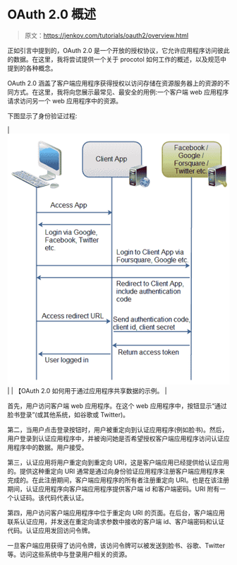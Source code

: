 # OAuth 2.0 概述

> 原文：<https://jenkov.com/tutorials/oauth2/overview.html>

正如引言中提到的，OAuth 2.0 是一个开放的授权协议，它允许应用程序访问彼此的数据。在这里，我将尝试提供一个关于 procotol 如何工作的概述，以及规范中提到的各种概念。

OAuth 2.0 涵盖了客户端应用程序获得授权以访问存储在资源服务器上的资源的不同方式。在这里，我将向您展示最常见、最安全的用例:一个客户端 web 应用程序请求访问另一个 web 应用程序中的资源。

下图显示了身份验证过程:

| ![Example of how OAuth 2.0 is used to share data via applications.](img/53c70b91076ee030c5529cf605f0ba5d.png) |
| 【OAuth 2.0 如何用于通过应用程序共享数据的示例。 |

首先，用户访问客户端 web 应用程序。在这个 web 应用程序中，按钮显示“通过脸书登录”(或其他系统，如谷歌或 Twitter)。

第二，当用户点击登录按钮时，用户被重定向到认证应用程序(例如脸书)。然后，用户登录到认证应用程序中，并被询问她是否希望授权客户端应用程序访问认证应用程序中的数据。用户接受。

第三，认证应用将用户重定向到重定向 URI，这是客户端应用已经提供给认证应用的。提供这种重定向 URI 通常是通过向身份验证应用程序注册客户端应用程序来完成的。在此注册期间，客户端应用程序的所有者注册重定向 URI。也是在该注册期间，认证应用程序向客户端应用程序提供客户端 id 和客户端密码。URI 附有一个认证码。该代码代表认证。

第四，用户访问客户端应用程序中位于重定向 URI 的页面。在后台，客户端应用联系认证应用，并发送在重定向请求参数中接收的客户端 id、客户端密码和认证代码。认证应用发回访问令牌。

一旦客户端应用获得了访问令牌，该访问令牌可以被发送到脸书、谷歌、Twitter 等。访问这些系统中与登录用户相关的资源。